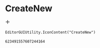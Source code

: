 # CreateNew
![](/img/CreateNew.png)

``` CSharp
EditorGUIUtility.IconContent("CreateNew")
```
```
623491557607244164
```
